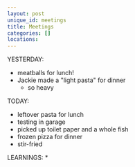 ```yaml
---
layout: post
unique_id: meetings
title: Meetings
categories: []
locations: 
---
```


YESTERDAY:
* meatballs for lunch!
* Jackie made a "light pasta" for dinner
  * so heavy 

TODAY:
* leftover pasta for lunch
* testing in garage
* picked up toilet paper and a whole fish
* frozen pizza for dinner
* stir-fried

LEARNINGS:
* 
